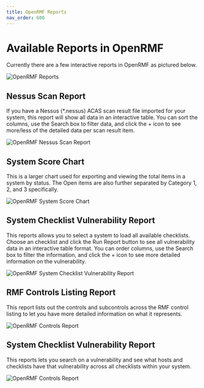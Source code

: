 ```yaml
---
title: OpenRMF Reports
nav_order: 600
---
```


# Available Reports in OpenRMF

Currently there are a few interactive reports in OpenRMF as pictured below. 

![OpenRMF Reports](/assets/reports.png)


## Nessus Scan Report
If you have a Nessus (*.nessus) ACAS scan result file imported for your system, this report will show all data in an interactive table. You can sort the columns, use the Search box to filter data, and click the + icon to see more/less of the detailed data per scan result item.

![OpenRMF Nessus Scan Report](/assets/reports-nessus-scan.png)


## System Score Chart
This is a larger chart used for exporting and viewing the total items in a system by status. The Open items are also further separated by Category 1, 2, and 3 specifically.

![OpenRMF System Score Chart](/assets/reports-system-charts.png)


## System Checklist Vulnerability Report
This reports allows you to select a system to load all available checklists. Choose an checklist and click the Run Report button to see all vulnerability data in an interactive table format. You can order columns, use the Search box to filter the information, and click the + icon to see more detailed information on the vulnerability.

![OpenRMF System Checklist Vulnerability Report](/assets/reports-checklists.png)


## RMF Controls Listing Report
This report lists out the controls and subcontrols across the RMF control listing to let you have more detailed information on what it represents. 

![OpenRMF Controls Report](/assets/reports-controls.png)


## System Checklist Vulnerability Report
This reports lets you search on a vulnerability and see what hosts and checklists have that vulnerability across all checklists within your system.

![OpenRMF Controls Report](/assets/reports-vulnerabilities.png)